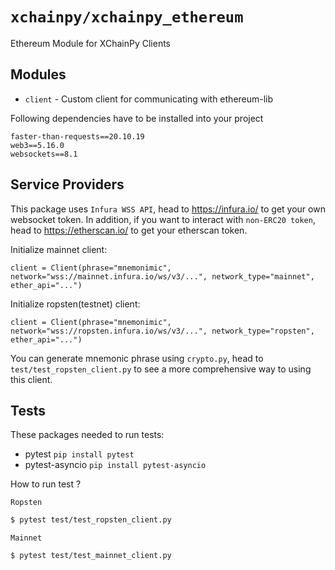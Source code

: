 # `xchainpy/xchainpy_ethereum`

Ethereum Module for XChainPy Clients

## Modules

- `client` - Custom client for communicating with ethereum-lib

Following dependencies have to be installed into your project

```
faster-than-requests==20.10.19
web3==5.16.0
websockets==8.1
```

## Service Providers

This package uses ``Infura WSS API``, head to https://infura.io/ to get your own websocket token.
In addition, if you want to interact with ``non-ERC20 token``, head to https://etherscan.io/ to get your
etherscan token.

Initialize mainnet client:

``
client = Client(phrase="mnemonimic", network="wss://mainnet.infura.io/ws/v3/...", network_type="mainnet",
                             ether_api="...")
``

Initialize ropsten(testnet) client:

``
client = Client(phrase="mnemonimic", network="wss://ropsten.infura.io/ws/v3/...", network_type="ropsten",
                             ether_api="...")
``

You can generate mnemonic phrase using ``crypto.py``, head to ``test/test_ropsten_client.py`` to see a
more comprehensive way to using this client.
## Tests

These packages needed to run tests:

- pytest `pip install pytest`
- pytest-asyncio `pip install pytest-asyncio`

How to run test ?

``Ropsten``
```bash
$ pytest test/test_ropsten_client.py
```
``Mainnet``
```bash
$ pytest test/test_mainnet_client.py
```


